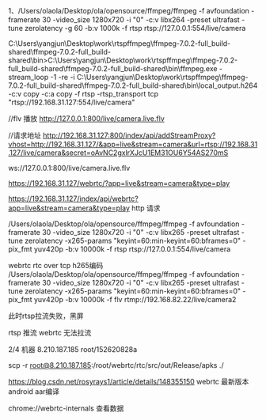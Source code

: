1、/Users/olaola/Desktop/ola/opensource/ffmpeg/ffmpeg  -f avfoundation -framerate 30 -video_size 1280x720 -i "0" -c:v libx264 -preset ultrafast -tune zerolatency -g 60 -b:v 1000k  -f rtsp rtsp://127.0.0.1:554/live/camera

C:\Users\yangjun\Desktop\work\rtspffmpeg\ffmpeg-7.0.2-full_build-shared\ffmpeg-7.0.2-full_build-shared\bin>C:\Users\yangjun\Desktop\work\rtspffmpeg\ffmpeg-7.0.2-full_build-shared\ffmpeg-7.0.2-full_build-shared\bin\ffmpeg.exe -stream_loop -1 -re -i C:\Users\yangjun\Desktop\work\rtspffmpeg\ffmpeg-7.0.2-full_build-shared\ffmpeg-7.0.2-full_build-shared\bin\local_output.h264   -c:v copy -c:a copy -f rtsp -rtsp_transport tcp "rtsp://192.168.31.127:554/live/camera"


//flv 播放
http://127.0.0.1:800/live/camera.live.flv

//请求地址
http://192.168.31.127:800/index/api/addStreamProxy?vhost=http://192.168.31.127/&app=live&stream=camera&url=rtsp://192.168.31.127/live/camera&secret=oAvNC2gxlrXJcU1EM31OU6Y54AS270mS


ws://127.0.0.1:800/live/camera.live.flv

https://192.168.31.127/webrtc/?app=live&stream=camera&type=play

https://192.168.31.127/index/api/webrtc?app=live&stream=camera&type=play  http 请求


/Users/olaola/Desktop/ola/opensource/ffmpeg/ffmpeg -f avfoundation -framerate 30 -video_size 1280x720 -i "0" -c:v libx265 -preset ultrafast -tune zerolatency -x265-params "keyint=60:min-keyint=60:bframes=0" -pix_fmt yuv420p -b:v 10000k -f rtsp rtsp://127.0.0.1:554/live/camera


webrtc rtc over tcp h265编码
/Users/olaola/Desktop/ola/opensource/ffmpeg/ffmpeg -f avfoundation -framerate 30 -video_size 1280x720 -i "0" -c:v libx265 -preset ultrafast -tune zerolatency -x265-params "keyint=60:min-keyint=60:bframes=0" -pix_fmt yuv420p -b:v 10000k -f flv rtmp://192.168.82.22/live/camera2

此时rtsp拉流失败，黑屏


rtsp 推流
webrtc 无法拉流



2/4 机器
8.210.187.185  root/152620828a


scp -r root@8.210.187.185:/root/webrtc/rtc/src/out/Release/apks ./

https://blog.csdn.net/rosyrays1/article/details/148355150 webrtc 最新版本android aar编译

chrome://webrtc-internals 查看数据